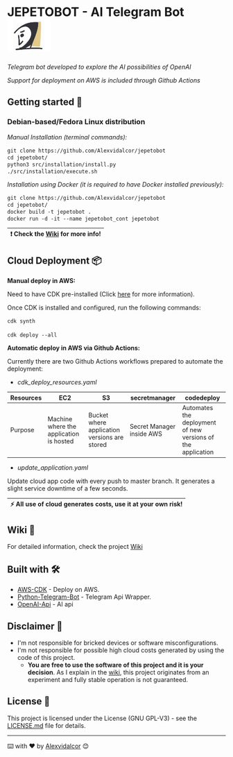


# JEPETOBOT - AI Telegram Bot <img src="https://raw.githubusercontent.com/Alexvidalcor/jepetobot/Dev/src/images/JepetoBot-Readme1.jpg" width="100" />

_Telegram bot developed to explore the AI possibilities of OpenAI_

_Support for deployment on AWS is included through Github Actions_


## Getting started 🚀


### Debian-based/Fedora Linux distribution 

_Manual Installation (terminal commands):_

```
git clone https://github.com/Alexvidalcor/jepetobot
cd jepetobot/
python3 src/installation/install.py
./src/installation/execute.sh
```

_Installation using Docker (it is required to have Docker installed previously):_

```
git clone https://github.com/Alexvidalcor/jepetobot
cd jepetobot/
docker build -t jepetobot . 
docker run -d -it --name jepetobot_cont jepetobot
```

| :exclamation:  Check the [Wiki](https://github.com/Alexvidalcor/jepetobot/wiki) for more info!  |
|-----------------------------------------|

## Cloud Deployment 📦

**Manual deploy in AWS:**

Need to have CDK pre-installed (Click [here](https://aws.amazon.com/getting-started/guides/setup-cdk/) for more information). 

Once CDK is installed and configured, run the following commands:

```
cdk synth

cdk deploy --all
```

**Automatic deploy in AWS via Github Actions:**

Currently there are two Github Actions workflows prepared to automate the deployment:

* _cdk_deploy_resources.yaml_

Resources | EC2 | S3| secretmanager | codedeploy |
--- | --- | --- | --- |--- |
Purpose | Machine where the application is hosted | Bucket where application versions are stored | Secret Manager inside AWS | Automates the deployment of new versions of the application | 

* _update_application.yaml_

Update cloud app code with every push to master branch. It generates a slight service downtime of a few seconds.

| :zap:        All use of cloud generates costs, use it at your own risk!   |
|-----------------------------------------|

## Wiki :closed_book:

For detailed information, check the project [Wiki](https://github.com/Alexvidalcor/jepetobot/wiki)


## Built with 🛠️

* [AWS-CDK](https://aws.amazon.com/es/cdk/) - Deploy on AWS.
* [Python-Telegram-Bot](https://python-telegram-bot.org) - Telegram Api Wrapper.
* [OpenAI-Api](https://openai.com/api/) - AI api


## Disclaimer :memo:

* I'm not responsible for bricked devices or software misconfigurations.
* I'm not responsible for possible high cloud costs generated by using the code of this project.
    * **You are free to use the software of this project and it is your decision**. As I explain in the [wiki](https://github.com/Alexvidalcor/jepetobot/wiki), this project originates from an experiment and fully stable operation is not guaranteed.


## License :pushpin:

This project is licensed under the License (GNU GPL-V3) - see the [LICENSE.md](LICENSE.md) file for details.


---

⌨️ with ❤️ by [Alexvidalcor](https://github.com/Alexvidalcor) 😊